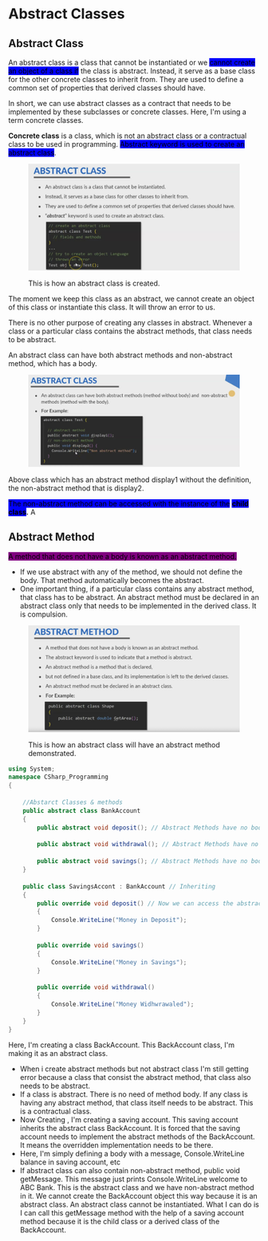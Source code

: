 # Abstract Classes



## Abstract Class

An abstract class is a class that cannot be instantiated or we <mark style="background-color:blue;">cannot create an object of a class if</mark> the class is abstract. Instead, it serve as a base class for the other concrete classes to inherit from. They are used to define a common set of properties that derived classes should have.&#x20;

In short, we can use abstract classes as a contract that needs to be implemented by these subclasses or concrete classes. Here, I'm using a term concrete classes.&#x20;

**Concrete class** is a class, which is not an abstract class or a contractual class to be used in programming. <mark style="background-color:blue;">Abstract keyword is used to create an abstract class</mark>.&#x20;

<figure><img src="../.gitbook/assets/image (44).png" alt=""><figcaption><p>This is how an abstract class is created. </p></figcaption></figure>

The moment we keep this class as an abstract, we cannot create an object of this class or instantiate this class. It will throw an error to us.&#x20;

There is no other purpose of creating any classes in abstract. Whenever a class or a particular class contains the abstract methods, that class needs to be abstract.&#x20;

An abstract class can have both abstract methods and non-abstract method, which has a body.&#x20;

<figure><img src="../.gitbook/assets/image (45).png" alt=""><figcaption></figcaption></figure>

Above class which has an abstract method display1 without the definition, the non-abstract method that is display2.&#x20;

<mark style="background-color:blue;">The non-abstract method can be accessed with the instance of the</mark> <mark style="background-color:blue;"></mark><mark style="background-color:blue;">**child class**</mark>**.** A

## Abstract Method

<mark style="background-color:purple;">A method that does not have a body is known as an abstract method.</mark>&#x20;

* If we use abstract with any of the method, we should not define the body. That method automatically becomes the abstract.&#x20;
* One important thing, if a particular class contains any abstract method, that class has to be abstract. An abstract method must be declared in an abstract class only that needs to be implemented in the derived class. It is compulsion.&#x20;

<figure><img src="../.gitbook/assets/image (47).png" alt=""><figcaption><p>This is how an abstract class will have an abstract method demonstrated.</p></figcaption></figure>



```csharp
using System;
namespace CSharp_Programming
{

	//Abstarct Classes & methods
	public abstract class BankAccount
	{
		public abstract void deposit(); // Abstract Methods have no body

		public abstract void withdrawal(); // Abstract Methods have no body

        public abstract void savings(); // Abstract Methods have no body
    }

    public class SavingsAccont : BankAccount // Inheriting
    {
        public override void deposit() // Now we can access the abstract class methods
        {
            Console.WriteLine("Money in Deposit");
        }

        public override void savings()
        {
            Console.WriteLine("Money in Savings");
        }

        public override void withdrawal()
        {
            Console.WriteLine("Money Widhwrawaled");
        }
    }
}


```

Here, I'm creating a class BackAccount. This BackAccount class, I'm making it as an abstract class.&#x20;

* When i create abstract methods but not abstract class I'm still getting error because a class that consist the abstract method, that class also needs to be abstract.&#x20;
* If a class is abstract. There is no need of method body. If any class is having any abstract method, that class itself needs to be abstract. This is a contractual class.&#x20;
* Now Creating , I'm creating a saving account.  This saving account inherits the abstract class BackAccount. It is forced that the saving account needs to implement the abstract methods of the BackAccount. It means the overridden implementation needs to be there.&#x20;
* Here, I'm simply defining a body with a message, Console.WriteLine balance in saving account, etc
* &#x20;If abstract class can also contain non-abstract method, public void getMessage. This message just prints Console.WriteLine welcome to ABC Bank. This is the abstract class and we have non-abstract method in it. We cannot create the BackAccount object this way because it is an abstract class. An abstract class cannot be instantiated. What I can do is I can call this getMessage method with the help of a saving account method because it is the child class or a derived class of the BackAccount.
